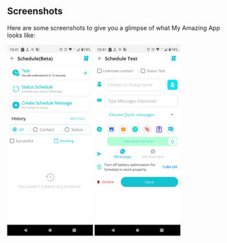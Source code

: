 ## Screenshots

Here are some screenshots to give you a glimpse of what My Amazing App looks like:


<p float="left">
  <img src="Screenshots/Screenshot_20240320-224143.png" width="200" />
  <img src="Screenshots/Screenshot_20240320-224153.png" width="200" /> 
</p>


